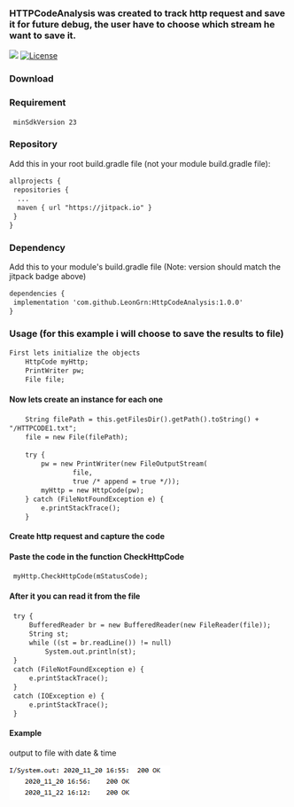 ### HTTPCodeAnalysis was created to track http request and save it for future debug, the user have to choose which stream he want to save it.
[![](https://jitpack.io/v/LeonGrn/HttpCodeAnalysis.svg)](https://jitpack.io/#LeonGrn/HttpCodeAnalysis)
[![License](https://img.shields.io/badge/License-Apache%202.0-blue.svg)](https://opensource.org/licenses/Apache-2.0)
### Download
 ### Requirement
```
 minSdkVersion 23
```
### Repository
Add this in your root build.gradle file (not your module build.gradle file):
```
allprojects {
 repositories {
  ...
  maven { url "https://jitpack.io" }
 }
}
```
### Dependency
Add this to your module's build.gradle file (Note: version should match the jitpack badge above)
```
dependencies {
 implementation 'com.github.LeonGrn:HttpCodeAnalysis:1.0.0'
}
```
### Usage (for this example i will choose to save the results to file)
```
First lets initialize the objects
    HttpCode myHttp;
    PrintWriter pw;
    File file;
```
#### Now lets create an instance for each one
```
    String filePath = this.getFilesDir().getPath().toString() + "/HTTPCODE1.txt";
    file = new File(filePath);

    try {
        pw = new PrintWriter(new FileOutputStream(
                file,
                true /* append = true */));
        myHttp = new HttpCode(pw);
    } catch (FileNotFoundException e) {
        e.printStackTrace();
    }
```
#### Create http request and capture the code
#### Paste the code in the function CheckHttpCode
     myHttp.CheckHttpCode(mStatusCode);
#### After it you can read it from the file
     try {
         BufferedReader br = new BufferedReader(new FileReader(file));
         String st;
         while ((st = br.readLine()) != null)
             System.out.println(st);
     }
     catch (FileNotFoundException e) {
         e.printStackTrace();
     }
     catch (IOException e) {
         e.printStackTrace();
     }
     
#### Example 
output to file with date & time

![](HttpCodeAnalysis/examples/Capture.PNG)
